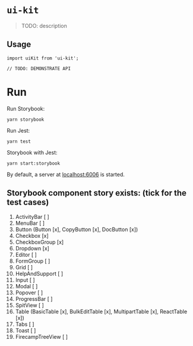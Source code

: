 # `ui-kit`

> TODO: description

## Usage

```
import uiKit from 'ui-kit';

// TODO: DEMONSTRATE API
```

# Run
Run Storybook:
```
yarn storybook
```
Run Jest:
```
yarn test
```
Storybook with Jest:
```
yarn start:storybook
```

By default, a server at [localhost:6006](http://localhost:6006/) is started.

## Storybook component story exists: (tick for the test cases)
1.  ActivityBar [ ]
2.  MenuBar [ ]
3.  Button (Button [x], CopyButton [x], DocButton [x])
4.  Checkbox [x]
5.  CheckboxGroup [x]
6.  Dropdown [x]
7.  Editor [ ]
8.  FormGroup [ ]
9.  Grid [ ]
10. HelpAndSupport [ ]
11. Input [ ]
12. Modal [ ]
13. Popover [ ]
14. ProgressBar [ ]
15. SpitView [ ]
16. Table (BasicTable [x], BulkEditTable [x], MultipartTable [x], ReactTable [x])
17. Tabs [ ]
18. Toast [ ]
19. FirecampTreeView [ ]